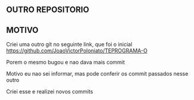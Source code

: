 ## OUTRO REPOSITORIO

## MOTIVO

Criei uma outro git no seguinte link, que foi o inicial https://github.com/JoaoVictorPoloniato/TEPROGRAMA-O

Porem o mesmo bugou e nao dava mais commit

Motivo eu nao sei informar, mas pode conferir os commit passados nesse outro

Criei esse e realizei novos commits
